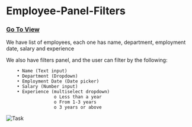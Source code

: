# Employee-Panel-Filters

### [Go To View](https://employees-panel-filters.vercel.app/)

We have list of employees, each one has name, department, employment date, salary and experience

We also have filters panel, and the user can filter by the following:

        • Name (Text input)
        • Department (Dropdown)
        • Employment Date (Date picker)
        • Salary (Number input)
        • Experience (multiselect dropdown)
                      o Less than a year
                      o From 1-3 years
                      o 3 years or above
                      
![Task](https://user-images.githubusercontent.com/98129284/216634576-50e1296b-e8f3-4673-b037-17dc12bf9140.png)
